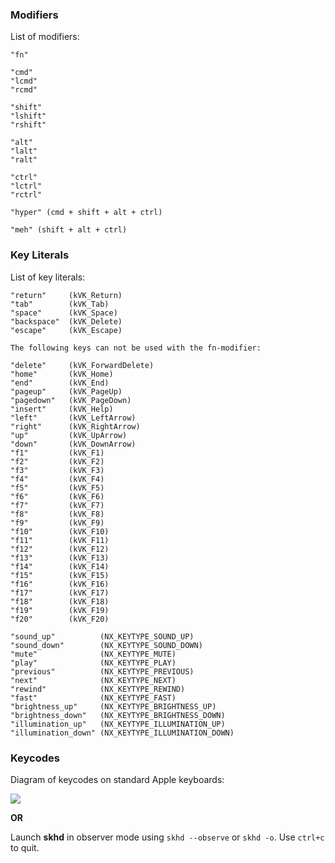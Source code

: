### Modifiers

List of modifiers:

    "fn"

    "cmd"
    "lcmd"
    "rcmd"

    "shift"
    "lshift"
    "rshift"

    "alt"
    "lalt"
    "ralt"

    "ctrl"
    "lctrl"
    "rctrl"

    "hyper" (cmd + shift + alt + ctrl)

    "meh" (shift + alt + ctrl)

### Key Literals

List of key literals:

    "return"     (kVK_Return)
    "tab"        (kVK_Tab)
    "space"      (kVK_Space)
    "backspace"  (kVK_Delete)
    "escape"     (kVK_Escape)

    The following keys can not be used with the fn-modifier:

    "delete"     (kVK_ForwardDelete)
    "home"       (kVK_Home)
    "end"        (kVK_End)
    "pageup"     (kVK_PageUp)
    "pagedown"   (kVK_PageDown)
    "insert"     (kVK_Help)
    "left"       (kVK_LeftArrow)
    "right"      (kVK_RightArrow)
    "up"         (kVK_UpArrow)
    "down"       (kVK_DownArrow)
    "f1"         (kVK_F1)
    "f2"         (kVK_F2)
    "f3"         (kVK_F3)
    "f4"         (kVK_F4)
    "f5"         (kVK_F5)
    "f6"         (kVK_F6)
    "f7"         (kVK_F7)
    "f8"         (kVK_F8)
    "f9"         (kVK_F9)
    "f10"        (kVK_F10)
    "f11"        (kVK_F11)
    "f12"        (kVK_F12)
    "f13"        (kVK_F13)
    "f14"        (kVK_F14)
    "f15"        (kVK_F15)
    "f16"        (kVK_F16)
    "f17"        (kVK_F17)
    "f18"        (kVK_F18)
    "f19"        (kVK_F19)
    "f20"        (kVK_F20)

    "sound_up"          (NX_KEYTYPE_SOUND_UP)
    "sound_down"        (NX_KEYTYPE_SOUND_DOWN)
    "mute"              (NX_KEYTYPE_MUTE)
    "play"              (NX_KEYTYPE_PLAY)
    "previous"          (NX_KEYTYPE_PREVIOUS)
    "next"              (NX_KEYTYPE_NEXT)
    "rewind"            (NX_KEYTYPE_REWIND)
    "fast"              (NX_KEYTYPE_FAST)
    "brightness_up"     (NX_KEYTYPE_BRIGHTNESS_UP)
    "brightness_down"   (NX_KEYTYPE_BRIGHTNESS_DOWN)
    "illumination_up"   (NX_KEYTYPE_ILLUMINATION_UP)
    "illumination_down" (NX_KEYTYPE_ILLUMINATION_DOWN)

### Keycodes

Diagram of keycodes on standard Apple keyboards:

![](https://cloud.githubusercontent.com/assets/6175959/18551554/35137fc6-7b59-11e6-81a0-bef19ed5db5e.png)

**OR**

Launch **skhd** in observer mode using `skhd --observe` or `skhd -o`. Use `ctrl+c` to quit.
